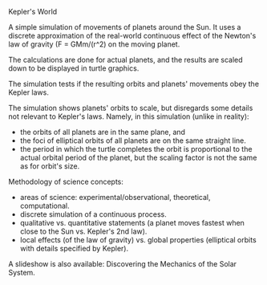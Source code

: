 Kepler's World

A simple simulation of movements of planets around the Sun.
It uses a discrete approximation of the real-world continuous effect
of the Newton's law of gravity (F = GMm/(r^2) on the moving planet.

The calculations are done for actual planets,
and the results are scaled down to be displayed in turtle graphics.

The simulation tests if the resulting orbits and planets' movements
obey the Kepler laws.

The simulation shows planets' orbits to scale, 
but disregards some details not relevant to Kepler's laws.
Namely, in this simulation (unlike in reality):
* the orbits of all planets are in the same plane, and
* the foci of elliptical orbits of all planets are on the same straight line.
* the period in which the turtle completes the orbit is proportional to the
  actual orbital period of the planet, but the scaling factor is not the same
  as for orbit's size.

Methodology of science concepts:
* areas of science: experimental/observational, theoretical, computational.
* discrete simulation of a continuous process.
* qualitative vs. quantitative statements
  (a planet moves fastest when close to the Sun vs. Kepler's 2nd law).
* local effects (of the law of gravity) vs.
  global properties (elliptical orbits with details specified by Kepler).

A slideshow is also available: Discovering the Mechanics of the Solar System.
